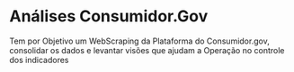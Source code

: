# Análises Consumidor.Gov


Tem por Objetivo um WebScraping da Plataforma do Consumidor.gov, consolidar os dados e levantar visões que ajudam a Operação no controle dos indicadores
